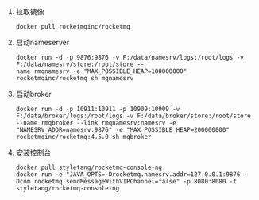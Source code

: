 1. 拉取镜像

    ```shell
    docker pull rocketmqinc/rocketmq
    ```

    

    

2. 启动nameserver

    ```shell
    docker run -d -p 9876:9876 -v F:/data/namesrv/logs:/root/logs -v F:/data/namesrv/store:/root/store --
    name rmqnamesrv -e "MAX_POSSIBLE_HEAP=100000000" rocketmqinc/rocketmq sh mqnamesrv
    ```

    

3. 启动broker

    ```shell
    docker run -d -p 10911:10911 -p 10909:10909 -v F:/data/broker/logs:/root/logs -v F:/data/broker/store:/root/store --name rmqbroker --link rmqnamesrv:namesrv -e "NAMESRV_ADDR=namesrv:9876" -e "MAX_POSSIBLE_HEAP=200000000" rocketmqinc/rocketmq:4.5.0 sh mqbroker 
    ```

4. 安装控制台

    ``` shell
    docker pull styletang/rocketmq-console-ng
    docker run -e "JAVA_OPTS=-Drocketmq.namesrv.addr=127.0.0.1:9876 -Dcom.rocketmq.sendMessageWithVIPChannel=false" -p 8080:8080 -t styletang/rocketmq-console-ng
    
    ```



